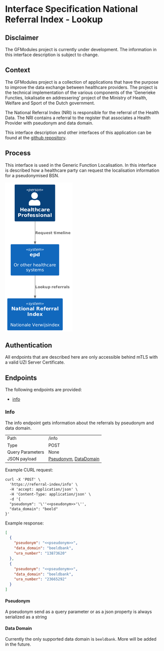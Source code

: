 # Interface Specification National Referral Index - Lookup


## Disclaimer

The GFModules project is currently under development. The information in this interface description is
subject to change.


## Context

The GFModules project is a collection of applications that have the purpose to improve the
data exchange between healthcare providers. The project is the technical implementation of
the various components of the 'Generieke Functies, lokalisatie en addressering' project of the
Ministry of Health, Welfare and Sport of the Dutch government.

The National Referral Index (NRI) is responsible for the referral of the Health Data. The NRI contains a referral
to the register that associates a Health Provider with pseudonym and data domain.

This interface description and other interfaces of this application can be found at the [github repository](https://github.com/minvws/gfmodules-national-referral-index/tree/feat/interface-description/docs/interface-definitions).

<div style="page-break-after: always;"></div>


## Process

This interface is used in the Generic Function Localisation. In this interface is described how a healthcare party 
can request the localisation information for a pseudonymised BSN.

![lookup process](../images/lookup.png)


## Authentication

All endpoints that are described here are only accessible behind mTLS with a valid UZI Server Certificate.


## Endpoints

The following endpoints are provided:

- [info](#info)


<div style="page-break-after: always;"></div>

### Info

The info endpoint gets information about the referrals by pseudonym and data domain.


|  |  |
|---|---|
| Path | /info |
| Type | POST |
| Query Parameters | None |
| JSON payload | [Pseudonym](#pseudonym), [DataDomain](#datadomain) |


Example CURL request:

```curl
curl -X 'POST' \
  'https://referral-index/info' \
  -H 'accept: application/json' \
  -H 'Content-Type: application/json' \
  -d '{
  "pseudonym": '\''<<pseudonym>>'\'',
  "data_domain": "beeld"
}'
```

Example response:

```json
[
  {
    "pseudonym": "<<pseudonym>>",
    "data_domain": "beeldbank",
    "ura_number": "13873620"
  },
  {
    "pseudonym": "<<pseudonym>>",
    "data_domain": "beeldbank",
    "ura_number": "23665292"
  }
]
```


#### Pseudonym


A pseudonym send as a query parameter or as a json property is always serialized as a string


#### Data Domain


Currently the only supported data domain is `beeldbank`. More will be added in the future.
